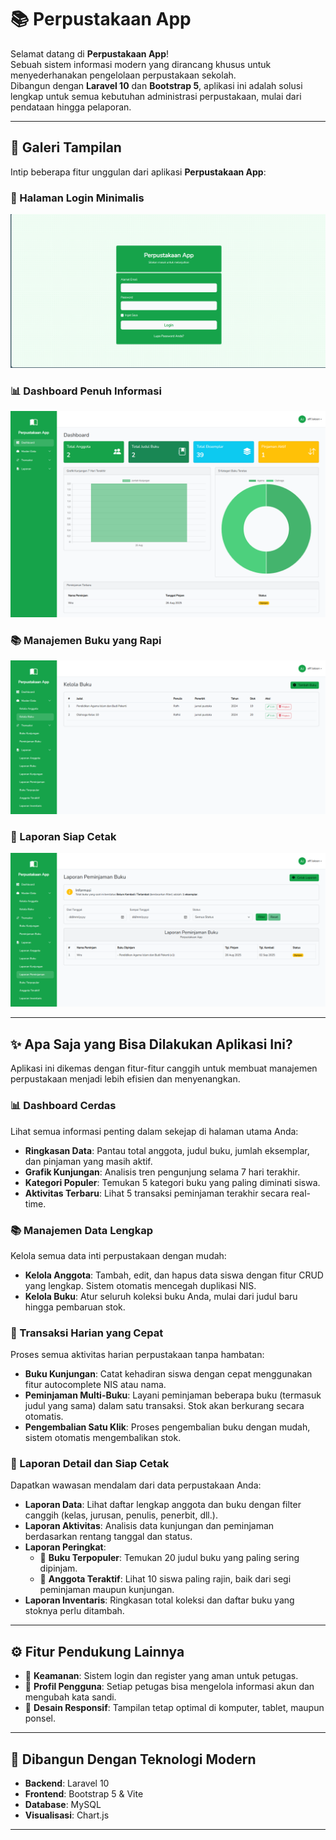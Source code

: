 # 📚 Perpustakaan App

Selamat datang di **Perpustakaan App**!  
Sebuah sistem informasi modern yang dirancang khusus untuk menyederhanakan pengelolaan perpustakaan sekolah.  
Dibangun dengan **Laravel 10** dan **Bootstrap 5**, aplikasi ini adalah solusi lengkap untuk semua kebutuhan administrasi perpustakaan, mulai dari pendataan hingga pelaporan.

---

## 📸 Galeri Tampilan
Intip beberapa fitur unggulan dari aplikasi **Perpustakaan App**:

### 🔑 Halaman Login Minimalis
![Halaman Login](screen-capture/login.png)

### 📊 Dashboard Penuh Informasi
![Dashboard](screen-capture/dashboard.png)

### 📚 Manajemen Buku yang Rapi
![Manajemen Buku](screen-capture/buku.png)

### 📄 Laporan Siap Cetak
![Laporan Peminjaman](screen-capture/laporan-peminjaman.png)

---

## ✨ Apa Saja yang Bisa Dilakukan Aplikasi Ini?

Aplikasi ini dikemas dengan fitur-fitur canggih untuk membuat manajemen perpustakaan menjadi lebih efisien dan menyenangkan.

### 📊 Dashboard Cerdas
Lihat semua informasi penting dalam sekejap di halaman utama Anda:

- **Ringkasan Data**: Pantau total anggota, judul buku, jumlah eksemplar, dan pinjaman yang masih aktif.  
- **Grafik Kunjungan**: Analisis tren pengunjung selama 7 hari terakhir.  
- **Kategori Populer**: Temukan 5 kategori buku yang paling diminati siswa.  
- **Aktivitas Terbaru**: Lihat 5 transaksi peminjaman terakhir secara real-time.  

### 📚 Manajemen Data Lengkap
Kelola semua data inti perpustakaan dengan mudah:

- **Kelola Anggota**: Tambah, edit, dan hapus data siswa dengan fitur CRUD yang lengkap. Sistem otomatis mencegah duplikasi NIS.  
- **Kelola Buku**: Atur seluruh koleksi buku Anda, mulai dari judul baru hingga pembaruan stok.  

### 🔄 Transaksi Harian yang Cepat
Proses semua aktivitas harian perpustakaan tanpa hambatan:

- **Buku Kunjungan**: Catat kehadiran siswa dengan cepat menggunakan fitur autocomplete NIS atau nama.  
- **Peminjaman Multi-Buku**: Layani peminjaman beberapa buku (termasuk judul yang sama) dalam satu transaksi. Stok akan berkurang secara otomatis.  
- **Pengembalian Satu Klik**: Proses pengembalian buku dengan mudah, sistem otomatis mengembalikan stok.  

### 📄 Laporan Detail dan Siap Cetak
Dapatkan wawasan mendalam dari data perpustakaan Anda:

- **Laporan Data**: Lihat daftar lengkap anggota dan buku dengan filter canggih (kelas, jurusan, penulis, penerbit, dll.).  
- **Laporan Aktivitas**: Analisis data kunjungan dan peminjaman berdasarkan rentang tanggal dan status.  
- **Laporan Peringkat**:  
  - 📘 **Buku Terpopuler**: Temukan 20 judul buku yang paling sering dipinjam.  
  - 👤 **Anggota Teraktif**: Lihat 10 siswa paling rajin, baik dari segi peminjaman maupun kunjungan.  
- **Laporan Inventaris**: Ringkasan total koleksi dan daftar buku yang stoknya perlu ditambah.  

---

## ⚙️ Fitur Pendukung Lainnya
- 🔐 **Keamanan**: Sistem login dan register yang aman untuk petugas.  
- 👤 **Profil Pengguna**: Setiap petugas bisa mengelola informasi akun dan mengubah kata sandi.  
- 📱 **Desain Responsif**: Tampilan tetap optimal di komputer, tablet, maupun ponsel.  

---

## 🚀 Dibangun Dengan Teknologi Modern
- **Backend**: Laravel 10  
- **Frontend**: Bootstrap 5 & Vite  
- **Database**: MySQL  
- **Visualisasi**: Chart.js  

---
